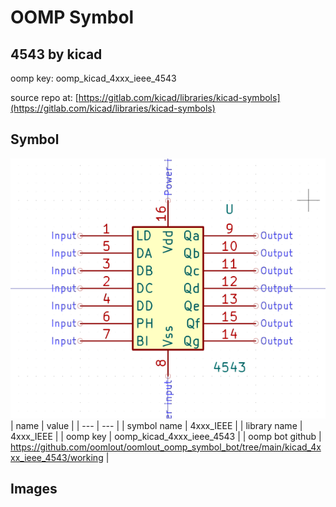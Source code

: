 # OOMP Symbol  
## 4543  by kicad  
  
oomp key: oomp_kicad_4xxx_ieee_4543  
  
source repo at: [https://gitlab.com/kicad/libraries/kicad-symbols](https://gitlab.com/kicad/libraries/kicad-symbols)  
## Symbol  
  
[![working.png](working_600.png)](working.png)  
| name | value | 
| --- | --- | 
| symbol name | 4xxx_IEEE | 
| library name | 4xxx_IEEE | 
| oomp key | oomp_kicad_4xxx_ieee_4543 | 
| oomp bot github | https://github.com/oomlout/oomlout_oomp_symbol_bot/tree/main/kicad_4xxx_ieee_4543/working | 
## Images  
